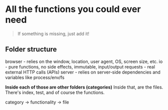 # All the functions you could ever need
> If something is missing, just add it!

## Folder structure

  browser - relies on the window, location, user agent, OS, screen size, etc.
  io - pure functions, no side effects, immutable, input/output
  requests - real external HTTP calls (APIs)
  server - relies on server-side dependencies and variables like process/env/fs

**Inside each of those are other folders (categories)**
Inside that, are the files. There's index, test, and of course the functions.
  
category -> functionality -> file
